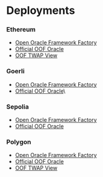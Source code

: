 # Deployments

### Ethereum

* [Open Oracle Framework Factory](https://etherscan.com/address/0x00f0fEED50926c27261dF37f7bCcC519d87525D0#writeContract)
* [Official OOF Oracle](https://etherscan.io/address/0x00f0feed50dcdf57b4f1b532e8f5e7f291e0c84b#writeContract)
* [OOF TWAP View](https://etherscan.io/address/0x76D98B6d5165F68cfD948702Bf92C3a53b5f57A1#code)

### Goerli

* [Open Oracle Framework Factory](https://goerli.etherscan.io/address/0x4d65a4154b9FBD3B3BEB9c6Db90AAb1A28699df8#code)
* [Official OOF Oracle](https://goerli.etherscan.io/address/0x7Bae4f06a69C7E6664E52C71465d19ab946F0377#code)\


### Sepolia

* [Open Oracle Framework Factory](https://sepolia.etherscan.io/address/0x24931d75C8018dDd5cEA07dF4fFd2894FcA45680#code)
*   [Official OOF Oracle](https://sepolia.etherscan.io/address/0x63622676c54813C952421A3bA24ba6679AC44A4b)



### Polygon

* [Open Oracle Framework Factory](https://polygonscan.com/address/0x00f0fEED50926c27261dF37f7bCcC519d87525D0#writeContract)
* [Official OOF Oracle](https://polygonscan.com/address/0x00f0feed50DcDF57b4f1B532E8f5e7f291E0C84b)
* [OOF TWAP View](https://polygonscan.com/address/0x4efbb2d3c5d3656e04307f25abc05b544055610f)

###
